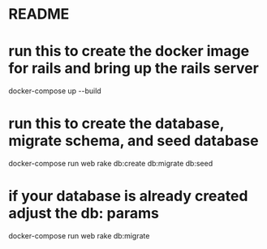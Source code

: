 # README

# run this to create the docker image for rails and bring up the rails server
docker-compose up --build

# run this to create the database, migrate schema, and seed database
docker-compose run web rake db:create db:migrate db:seed

# if your database is already created adjust the db: params
docker-compose run web rake db:migrate

